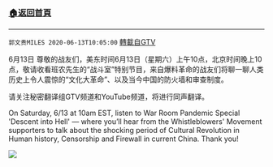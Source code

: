 ﻿###  [:house:返回首頁](https://github.com/ourhimalayas/txt)
---

`郭文贵MILES 2020-06-13T10:05:00` [轉載自GTV](https://gtv.org/web/#/UserInfo/5e596957357cc612d35a8044)

6月13日 尊敬的战友们，美东时间6月13日（星期六）上午10点，北京时间晚上10点，敬请收看班农先生的“战斗室”特别节目，来自爆料革命的战友们将聊一聊人类历史上令人震惊的“文化大革命”、以及当今中国的防火墙和审查制度。

请关注秘密翻译组GTV频道和YouTube频道，将进行同声翻译。

On Saturday, 6/13 at 10am EST, listen to War Room Pandemic Special 'Descent into Hell' — where you’ll hear from the Whistleblowers' Movement supporters to talk about the shocking period of Cultural Revolution in Human history, Censorship and Firewall in current China. Thank you!

![](https://filegroup.gtv.org/cdn-cgi/image/width=600/https://filegroup.gtv.org/group2/default/20200613/10/04/1/a15bf7ce8bcd5b1941c6bba4b820d949.jpeg)
